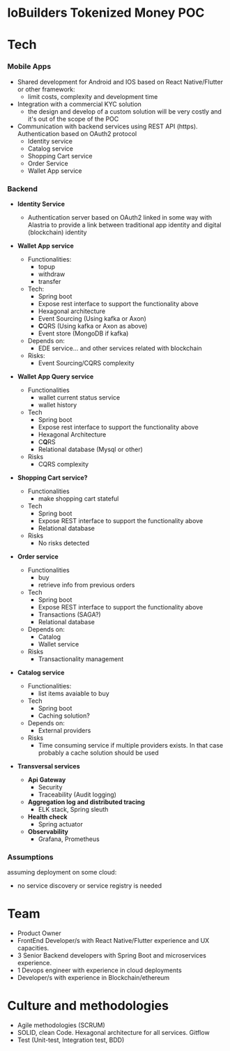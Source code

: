 # IoBuilders Tokenized Money POC


# Tech

### Mobile Apps
- Shared development for Android and IOS based on React Native/Flutter or other framework:
    - limit costs, complexity and development time
- Integration with a commercial KYC solution
    - the design and develop of a custom solution will be very costly and it's out of the scope of the POC
- Communication with backend services using REST API (https). Authentication based on OAuth2 protocol
    - Identity service
    - Catalog service
    - Shopping Cart service
    - Order Service
    - Wallet App service

### Backend

- **Identity Service**
    - Authentication server based on OAuth2 linked in some way with Alastria to provide a link between traditional app identity
      and digital (blockchain) identity


- **Wallet App service**
    - Functionalities:
        - topup
        - withdraw
        - transfer
    - Tech:
        - Spring boot
        - Expose rest interface to support the functionality above
        - Hexagonal architecture
        - Event Sourcing (Using kafka or Axon)
        - **C**QRS (Using kafka or Axon as above)
        - Event store (MongoDB if kafka)
    - Depends on:
        - EDE service... and other services related with blockchain
    - Risks:
        - Event Sourcing/CQRS complexity


- **Wallet App Query service**
    - Functionalities
        - wallet current status service
        - wallet history
    - Tech
        - Spring boot
        - Expose rest interface to support the functionality above
        - Hexagonal Architecture
        - C**Q**RS
        - Relational database (Mysql or other)
    - Risks
        - CQRS complexity

- **Shopping Cart service?**
    - Functionalities
        - make shopping cart stateful
    - Tech
        - Spring boot
        - Expose REST interface to support the functionality above
        - Relational database
    - Risks
        - No risks detected


- **Order service**
    - Functionalities
        - buy
        - retrieve info from previous orders
    - Tech
        - Spring boot
        - Expose REST interface to support the functionality above
        - Transactions (SAGA?)
        - Relational database
    - Depends on:
        - Catalog
        - Wallet service
    - Risks
        - Transactionality management


- **Catalog service**
    - Functionalities:
        - list items avaiable to buy
    - Tech
        - Spring boot
        - Caching solution?
    - Depends on:
        - External providers
    - Risks
        - Time consuming service if multiple providers exists. In that case probably a cache solution should be used


- **Transversal services**
    - **Api Gateway**
        - Security
        - Traceability (Audit logging)
    - **Aggregation log and distributed tracing**
        - ELK stack, Spring sleuth
    - **Health check**
        - Spring actuator
    - **Observability**
        - Grafana, Prometheus

### Assumptions
assuming deployment on some cloud:
- no service discovery or service registry is needed


# Team
- Product Owner
- FrontEnd Developer/s with React Native/Flutter experience and UX capacities.
- 3 Senior Backend developers with Spring Boot and microservices experience.
- 1 Devops engineer with experience in cloud deployments
- Developer/s with experience in Blockchain/ethereum


# Culture and methodologies
- Agile methodologies (SCRUM)
- SOLID, clean Code. Hexagonal architecture for all services. Gitflow
- Test (Unit-test, Integration test, BDD)